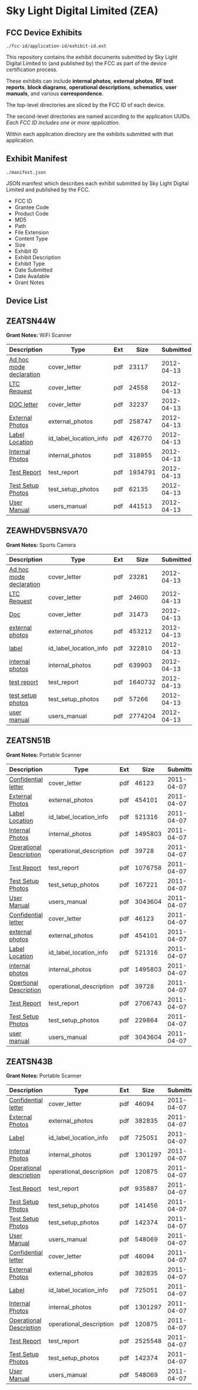 # Sky Light Digital Limited (ZEA)
## FCC Device Exhibits

```
./fcc-id/application-id/exhibit-id.ext
```

This repository contains the exhibit documents submitted by Sky Light Digital Limited to (and published by) the FCC as part of the device certification process.

These exhibits can include **internal photos**, **external photos**, **RF test reports**, **block diagrams**, **operational descriptions**, **schematics**, **user manuals**, and various **correspondence**.

The top-level directories are sliced by the FCC ID of each device.

The second-level directories are named according to the application UUIDs. *Each FCC ID includes one or more application.*

Within each application directory are the exhibits submitted with that application. 

## Exhibit Manifest

```
./manifest.json
```

JSON manifest which describes each exhibit submitted by Sky Light Digital Limited and published by the FCC.

- FCC ID
- Grantee Code
- Product Code
- MD5
- Path
- File Extension
- Content Type
- Size
- Exhibit ID
- Exhibit Description
- Exhibit Type
- Date Submitted
- Date Available
- Grant Notes

## Device List
## ZEATSN44W
**Grant Notes:** WiFi Scanner

| Description | Type | Ext | Size | Submitted | Available |
| ----------- | ---- | --- | ---- | --------- | --------- |
| [Ad hoc mode  declaration](ZEATSN44W/05546bc8b92f427fb2112523db8d7f6a/1675537.pdf) | cover_letter | pdf | 23117 | 2012-04-13 | 2012-04-13 |
| [LTC Request](ZEATSN44W/05546bc8b92f427fb2112523db8d7f6a/1675538.pdf) | cover_letter | pdf | 24558 | 2012-04-13 | 2012-04-13 |
| [DOC letter](ZEATSN44W/05546bc8b92f427fb2112523db8d7f6a/1675540.pdf) | cover_letter | pdf | 32237 | 2012-04-13 | 2012-04-13 |
| [External Photos](ZEATSN44W/05546bc8b92f427fb2112523db8d7f6a/1675539.pdf) | external_photos | pdf | 258747 | 2012-04-13 | 2012-04-13 |
| [Label Location](ZEATSN44W/05546bc8b92f427fb2112523db8d7f6a/1675541.pdf) | id_label_location_info | pdf | 426770 | 2012-04-13 | 2012-04-13 |
| [Internal Photos](ZEATSN44W/05546bc8b92f427fb2112523db8d7f6a/1675543.pdf) | internal_photos | pdf | 318955 | 2012-04-13 | 2012-04-13 |
| [Test Report](ZEATSN44W/05546bc8b92f427fb2112523db8d7f6a/1675542.pdf) | test_report | pdf | 1934791 | 2012-04-13 | 2012-04-13 |
| [Test Setup Photos](ZEATSN44W/05546bc8b92f427fb2112523db8d7f6a/1675544.pdf) | test_setup_photos | pdf | 62135 | 2012-04-13 | 2012-04-13 |
| [User Manual](ZEATSN44W/05546bc8b92f427fb2112523db8d7f6a/1675545.pdf) | users_manual | pdf | 441513 | 2012-04-13 | 2012-04-13 |
## ZEAWHDV5BNSVA70
**Grant Notes:** Sports Camera

| Description | Type | Ext | Size | Submitted | Available |
| ----------- | ---- | --- | ---- | --------- | --------- |
| [Ad hoc mode declaration](ZEAWHDV5BNSVA70/2f21a9b2397caecd1b8037b134910bb8/1675668.pdf) | cover_letter | pdf | 23281 | 2012-04-13 | 2012-04-13 |
| [LTC Request](ZEAWHDV5BNSVA70/2f21a9b2397caecd1b8037b134910bb8/1675669.pdf) | cover_letter | pdf | 24600 | 2012-04-13 | 2012-04-13 |
| [Doc](ZEAWHDV5BNSVA70/2f21a9b2397caecd1b8037b134910bb8/1675671.pdf) | cover_letter | pdf | 31473 | 2012-04-13 | 2012-04-13 |
| [external photos](ZEAWHDV5BNSVA70/2f21a9b2397caecd1b8037b134910bb8/1675670.pdf) | external_photos | pdf | 453212 | 2012-04-13 | 2012-04-13 |
| [label](ZEAWHDV5BNSVA70/2f21a9b2397caecd1b8037b134910bb8/1675672.pdf) | id_label_location_info | pdf | 322810 | 2012-04-13 | 2012-04-13 |
| [internal photos](ZEAWHDV5BNSVA70/2f21a9b2397caecd1b8037b134910bb8/1675674.pdf) | internal_photos | pdf | 639903 | 2012-04-13 | 2012-04-13 |
| [test report](ZEAWHDV5BNSVA70/2f21a9b2397caecd1b8037b134910bb8/1675673.pdf) | test_report | pdf | 1640732 | 2012-04-13 | 2012-04-13 |
| [test setup photos](ZEAWHDV5BNSVA70/2f21a9b2397caecd1b8037b134910bb8/1675676.pdf) | test_setup_photos | pdf | 57266 | 2012-04-13 | 2012-04-13 |
| [user manual](ZEAWHDV5BNSVA70/2f21a9b2397caecd1b8037b134910bb8/1675675.pdf) | users_manual | pdf | 2774204 | 2012-04-13 | 2012-04-13 |
## ZEATSN51B
**Grant Notes:** Portable Scanner

| Description | Type | Ext | Size | Submitted | Available |
| ----------- | ---- | --- | ---- | --------- | --------- |
| [Confidential letter](ZEATSN51B/07cd171d0ad1f312744c465c96380dfc/1444540.pdf) | cover_letter | pdf | 46123 | 2011-04-07 | 2011-04-07 |
| [External Photos](ZEATSN51B/07cd171d0ad1f312744c465c96380dfc/1444543.pdf) | external_photos | pdf | 454101 | 2011-04-07 | 2011-04-07 |
| [Label Location](ZEATSN51B/07cd171d0ad1f312744c465c96380dfc/1444541.pdf) | id_label_location_info | pdf | 521316 | 2011-04-07 | 2011-04-07 |
| [Internal Photos](ZEATSN51B/07cd171d0ad1f312744c465c96380dfc/1444544.pdf) | internal_photos | pdf | 1495803 | 2011-04-07 | 2011-04-07 |
| [Operational Description](ZEATSN51B/07cd171d0ad1f312744c465c96380dfc/1444535.pdf) | operational_description | pdf | 39728 | 2011-04-07 | 2011-04-07 |
| [Test Report](ZEATSN51B/07cd171d0ad1f312744c465c96380dfc/1444549.pdf) | test_report | pdf | 1076758 | 2011-04-07 | 2011-04-07 |
| [Test Setup Photos](ZEATSN51B/07cd171d0ad1f312744c465c96380dfc/1444550.pdf) | test_setup_photos | pdf | 167221 | 2011-04-07 | 2011-04-07 |
| [User Manual](ZEATSN51B/07cd171d0ad1f312744c465c96380dfc/1444542.pdf) | users_manual | pdf | 3043604 | 2011-04-07 | 2011-04-07 |
| [Confidential letter](ZEATSN51B/ff5b6453a75e2612893f8461375a8153/1444540.pdf) | cover_letter | pdf | 46123 | 2011-04-07 | 2011-04-07 |
| [external photos](ZEATSN51B/ff5b6453a75e2612893f8461375a8153/1444543.pdf) | external_photos | pdf | 454101 | 2011-04-07 | 2011-04-07 |
| [Label Location](ZEATSN51B/ff5b6453a75e2612893f8461375a8153/1444541.pdf) | id_label_location_info | pdf | 521316 | 2011-04-07 | 2011-04-07 |
| [internal photos](ZEATSN51B/ff5b6453a75e2612893f8461375a8153/1444544.pdf) | internal_photos | pdf | 1495803 | 2011-04-07 | 2011-04-07 |
| [Opertional Description](ZEATSN51B/ff5b6453a75e2612893f8461375a8153/1444535.pdf) | operational_description | pdf | 39728 | 2011-04-07 | 2011-04-07 |
| [Test Report](ZEATSN51B/ff5b6453a75e2612893f8461375a8153/1444538.pdf) | test_report | pdf | 2706743 | 2011-04-07 | 2011-04-07 |
| [Test Setup Photos](ZEATSN51B/ff5b6453a75e2612893f8461375a8153/1444539.pdf) | test_setup_photos | pdf | 229864 | 2011-04-07 | 2011-04-07 |
| [user manual](ZEATSN51B/ff5b6453a75e2612893f8461375a8153/1444542.pdf) | users_manual | pdf | 3043604 | 2011-04-07 | 2011-04-07 |
## ZEATSN43B
**Grant Notes:** Portable Scanner

| Description | Type | Ext | Size | Submitted | Available |
| ----------- | ---- | --- | ---- | --------- | --------- |
| [Confidential letter](ZEATSN43B/a4895321e2c90fe565c5dfabc0e22fcd/1444476.pdf) | cover_letter | pdf | 46094 | 2011-04-07 | 2011-04-07 |
| [External Photos](ZEATSN43B/a4895321e2c90fe565c5dfabc0e22fcd/1444480.pdf) | external_photos | pdf | 382835 | 2011-04-07 | 2011-04-07 |
| [Label](ZEATSN43B/a4895321e2c90fe565c5dfabc0e22fcd/1444477.pdf) | id_label_location_info | pdf | 725051 | 2011-04-07 | 2011-04-07 |
| [Internal Photos](ZEATSN43B/a4895321e2c90fe565c5dfabc0e22fcd/1444481.pdf) | internal_photos | pdf | 1301297 | 2011-04-07 | 2011-04-07 |
| [Operational description](ZEATSN43B/a4895321e2c90fe565c5dfabc0e22fcd/1444472.pdf) | operational_description | pdf | 120875 | 2011-04-07 | 2011-04-07 |
| [Test Report](ZEATSN43B/a4895321e2c90fe565c5dfabc0e22fcd/1444489.pdf) | test_report | pdf | 935887 | 2011-04-07 | 2011-04-07 |
| [Test Setup Photos](ZEATSN43B/a4895321e2c90fe565c5dfabc0e22fcd/1444486.pdf) | test_setup_photos | pdf | 141456 | 2011-04-07 | 2011-04-07 |
| [Test Setup Photos](ZEATSN43B/a4895321e2c90fe565c5dfabc0e22fcd/1444478.pdf) | test_setup_photos | pdf | 142374 | 2011-04-07 | 2011-04-07 |
| [User Manual](ZEATSN43B/a4895321e2c90fe565c5dfabc0e22fcd/1444479.pdf) | users_manual | pdf | 548069 | 2011-04-07 | 2011-04-07 |
| [Confidential letter](ZEATSN43B/d684ed482777e8a75369bf9055c3d706/1444476.pdf) | cover_letter | pdf | 46094 | 2011-04-07 | 2011-04-07 |
| [External Photos](ZEATSN43B/d684ed482777e8a75369bf9055c3d706/1444480.pdf) | external_photos | pdf | 382835 | 2011-04-07 | 2011-04-07 |
| [Label](ZEATSN43B/d684ed482777e8a75369bf9055c3d706/1444477.pdf) | id_label_location_info | pdf | 725051 | 2011-04-07 | 2011-04-07 |
| [Internal Photos](ZEATSN43B/d684ed482777e8a75369bf9055c3d706/1444481.pdf) | internal_photos | pdf | 1301297 | 2011-04-07 | 2011-04-07 |
| [Operational Description](ZEATSN43B/d684ed482777e8a75369bf9055c3d706/1444472.pdf) | operational_description | pdf | 120875 | 2011-04-07 | 2011-04-07 |
| [Test Report](ZEATSN43B/d684ed482777e8a75369bf9055c3d706/1444475.pdf) | test_report | pdf | 2525548 | 2011-04-07 | 2011-04-07 |
| [Test Setup Photos](ZEATSN43B/d684ed482777e8a75369bf9055c3d706/1444478.pdf) | test_setup_photos | pdf | 142374 | 2011-04-07 | 2011-04-07 |
| [User Manual](ZEATSN43B/d684ed482777e8a75369bf9055c3d706/1444479.pdf) | users_manual | pdf | 548069 | 2011-04-07 | 2011-04-07 |
